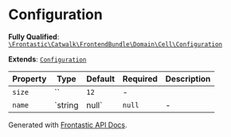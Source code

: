 #  Configuration

**Fully Qualified**: [`\Frontastic\Catwalk\FrontendBundle\Domain\Cell\Configuration`](../../../../../src/php/FrontendBundle/Domain/Cell/Configuration.php)

**Extends**: [`Configuration`](../Configuration.md)

Property|Type|Default|Required|Description
--------|----|-------|--------|-----------
`size` | `` | `12` | - | 
`name` | `string|null` | `null` | - | 

Generated with [Frontastic API Docs](https://github.com/FrontasticGmbH/apidocs).
